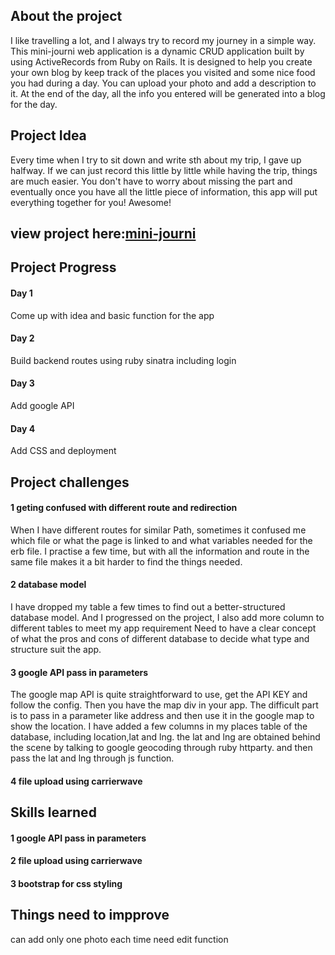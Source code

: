 ## About the project

I like travelling a lot, and I always try to record my journey in a simple way.
This mini-journi web application is a dynamic CRUD application built by using ActiveRecords from Ruby on Rails. It is designed to help you create your own blog by keep track of the places you visited and some nice food you had during a day. You can upload your photo and add a description to it. At the end of the day, all the info you entered will be generated into a blog for the day.

##  Project Idea

Every time when I try to sit down and write sth about my trip, I gave up halfway. If we can just record this little by little while having the trip, things are much easier. You don't have to worry about missing the part and eventually once you have all the little piece of information, this app will put everything together for you! Awesome!


##  view project here:[mini-journi](https://mini-journi.herokuapp.com/) 

## Project Progress
#### Day 1 
Come up with idea and basic function for the app

#### Day 2

Build backend routes using ruby sinatra including login 

#### Day 3 

Add google API

#### Day 4

Add CSS and deployment

## Project challenges

#### 1 geting confused with different route and redirection

When I have different routes for similar Path, sometimes it confused me which file or what the page is linked to and what variables needed for the erb file. I practise a few time, but with all the information and route in the same file makes it a bit harder to find the things needed.
#### 2 database model  
I have dropped my table a few times to find out a better-structured database model.
And I progressed on the project, I also add more column to different tables to meet my app requirement
Need to have a clear concept of what the pros and cons of different database to decide what type and structure suit the app.

#### 3 google API pass in parameters
The google map API is quite straightforward to use, get the API KEY and follow the config. Then you have the map div in your app.
The difficult part is to pass in a parameter like address and then use it in the google map to show the location. I have added a few columns in my places table of the database, including location,lat and lng.
the lat and lng are obtained behind the scene by talking to google geocoding through ruby httparty. and then pass the lat and lng through js function.

#### 4 file upload using carrierwave



## Skills learned

#### 1 google API pass in parameters
#### 2 file upload using carrierwave
#### 3 bootstrap for css styling


## Things need to impprove
can add only one photo each time
need edit function





